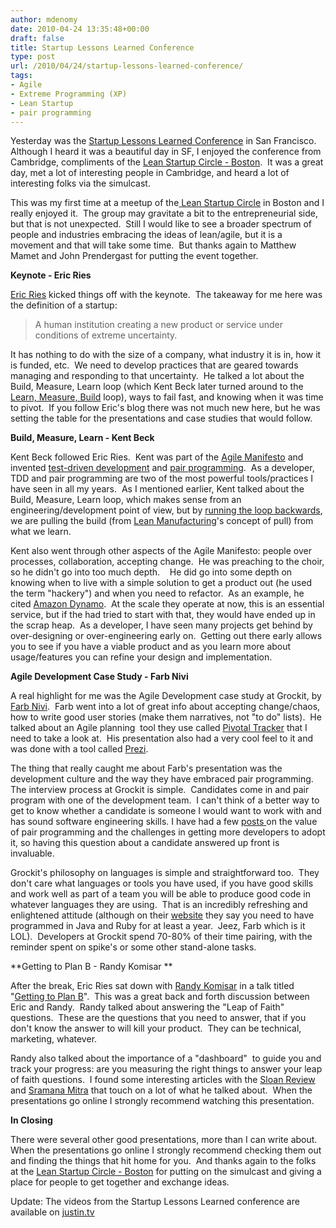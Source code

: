 ```yaml
---
author: mdenomy
date: 2010-04-24 13:35:48+00:00
draft: false
title: Startup Lessons Learned Conference
type: post
url: /2010/04/24/startup-lessons-learned-conference/
tags:
- Agile
- Extreme Programming (XP)
- Lean Startup
- pair programming
---
```


Yesterday was the [Startup Lessons Learned Conference](http://www.sllconf.com/) in San Francisco.  Although I heard it was a beautiful day in SF, I enjoyed the conference from Cambridge, compliments of the [Lean Startup Circle - Boston](http://www.meetup.com/Lean-Startup-Circle-Boston/).  It was a great day, met a lot of interesting people in Cambridge, and heard a lot of interesting folks via the simulcast.

This was my first time at a meetup of the[ Lean Startup Circle](http://www.meetup.com/Lean-Startup-Circle-Boston/) in Boston and I really enjoyed it.  The group may gravitate a bit to the entrepreneurial side, but that is not unexpected.  Still I would like to see a broader spectrum of people and industries embracing the ideas of lean/agile, but it is a movement and that will take some time.  But thanks again to Matthew Mamet and John Prendergast for putting the event together.

**Keynote - Eric Ries**

[Eric Ries](http://www.startuplessonslearned.com/) kicked things off with the keynote.  The takeaway for me here was the definition of a startup:


<blockquote>A human institution creating a new product or service under conditions  of extreme uncertainty.</blockquote>


It has nothing to do with the size of a company, what industry it is in, how it is funded, etc.  We need to develop practices that are geared towards managing and responding to that uncertainty.  He talked a lot about the Build, Measure, Learn loop (which Kent Beck later turned around to the [Learn, Measure, Build](http://www.threeriversinstitute.org/blog/?p=483) loop), ways to fail fast, and knowing when it was time to pivot.  If you follow Eric's blog there was not much new here, but he was setting the table for the presentations and case studies that would follow.

**Build, Measure, Learn - Kent Beck**

Kent Beck followed Eric Ries.  Kent was part of the [Agile Manifesto](http://agilemanifesto.org/) and invented [test-driven development](http://www.agiledata.org/essays/tdd.html) and [pair programming](http://jamesshore.com/Agile-Book/pair_programming.html).  As a developer, TDD and pair programming are two of the most powerful tools/practices I have seen in all my years.  As I mentioned earlier, Kent talked about the Build, Measure, Learn loop, which makes sense from an engineering/development point of view, but by [running the loop backwards](http://www.threeriversinstitute.org/blog/?p=483), we are pulling the build (from [Lean Manufacturing](http://en.wikipedia.org/wiki/Lean_manufacturing)'s concept of pull) from what we learn.

Kent also went through other aspects of the Agile Manifesto: people over processes, collaboration, accepting change.  He was preaching to the choir, so he didn't go into too much depth.    He did go into some depth on knowing when to live with a simple solution to get a product out (he used the term "hackery") and when you need to refactor.  As an example, he cited [Amazon Dynamo](http://en.wikipedia.org/wiki/Dynamo_%28storage_system%29).  At the scale they operate at now, this is an essential service, but if the had tried to start with that, they would have ended up in the scrap heap.  As a developer, I have seen many projects get behind by over-designing or over-engineering early on.  Getting out there early allows you to see if you have a viable product and as you learn more about usage/features you can refine your design and implementation.

**Agile Development Case Study - Farb Nivi**

A real highlight for me was the Agile Development case study at Grockit, by [Farb Nivi](http://grockit.com/blog/main/farbood-nivi/).  Farb went into a lot of great info about accepting change/chaos, how to write good user stories (make them narratives, not "to do" lists).  He talked about an Agile planning  tool they use called [Pivotal Tracker](http://www.pivotaltracker.com/) that I need to take a look at.  His presentation also had a very cool feel to it and was done with a tool called [Prezi](http://prezi.com/).

The thing that really caught me about Farb's presentation was the development culture and the way they have embraced pair programming.  The interview process at Grockit is simple.  Candidates come in and pair program with one of the development team.  I can't think of a better way to get to know whether a candidate is someone I would want to work with and has sound software engineering skills. I have had a few [posts ](http://mdenomy.wordpress.com/category/pair-programming/)on the value of pair programming and the challenges in getting more developers to adopt it, so having this question about a candidate answered up front is invaluable.

Grockit's philosophy on languages is simple and straightforward too.  They don't care what languages or tools you have used, if you have good skills and work well as part of a team you will be able to produce good code in whatever languages they are using.  That is an incredibly refreshing and enlightened attitude (although on their [website](http://grockit.com/blog/main/work-at-grockit/) they  say you need to have programmed in Java and Ruby for at least a year.   Jeez, Farb which is it LOL).  Developers at Grockit spend 70-80% of their time pairing, with the reminder spent on spike's or some other stand-alone tasks.

**Getting to Plan B - Randy Komisar
**

After the break, Eric Ries sat down with [Randy Komisar](http://www.kpcb.com/team/komisar) in a talk titled "[Getting to Plan B](http://www.amazon.com/exec/obidos/ASIN/1422126692/1n9867a-20)".  This was a great back and forth discussion between Eric and Randy.  Randy talked about answering the "Leap of Faith" questions.  These are the questions that you need to answer, that if you don't know the answer to will kill your product.  They can be technical, marketing, whatever.

Randy also talked about the importance of a "dashboard"  to guide you and track your progress: are you measuring the right things to answer your leap of faith questions.  I found some interesting articles with the [Sloan Review](http://sloanreview.mit.edu/the-magazine/articles/2010/spring/51302/a-business-plan-or-a-journey-to-plan-b/) and [Sramana Mitra](http://www.sramanamitra.com/2009/09/09/getting-to-plan-b-randy-komisar-general-partner-kleiner-perkins-part-1/) that touch on a lot of what he talked about.  When the presentations go online I strongly recommend watching this presentation.

**In Closing**

There were several other good presentations, more than I can write about.  When the presentations go online I strongly recommend checking them out and finding the things that hit home for you.  And thanks again to the folks at the [Lean Startup Circle - Boston](http://www.meetup.com/Lean-Startup-Circle-Boston/) for putting on the simulcast and giving a place for people to get together and exchange ideas.

Update: The videos from the Startup Lessons Learned conference are available on [justin.tv](http://www.justin.tv/startuplessonslearned/all)
